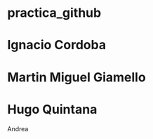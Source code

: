 # practica_github

Ignacio Cordoba
=======

Martin Miguel Giamello
=======

Hugo Quintana
=======

Andrea 



